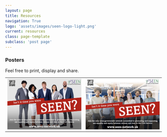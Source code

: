 ```yaml
---
layout: page
title: Resources
navigation: True
logo: 'assets/images/seen-logo-light.png'
current: resources
class: page-template
subclass: 'post page'
---
```


### Posters

Feel free to print, display and share.

<table>
<tr>
    <td>
        <a href="/assets/docs/seen-poster-1.pdf" target="_blank">
            <img src="/assets/docs/seen-poster-1.jpg" alt="SEEN poster 1" style="width:100%;">
        </a>
    </td>
    <td>
        <a href="/assets/docs/seen-poster-2.pdf" target="_blank">
            <img src="/assets/docs/seen-poster-2.jpg" alt="SEEN poster 2" style="width:100%;">
        </a>
    </td>
  </tr>
</table>
